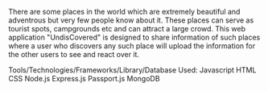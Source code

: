 There are some places in the world which are extremely beautiful and adventrous but very few people know about it. These places can serve as tourist spots, campgrounds etc and can attract a large crowd. This web application "UndisCovered" is designed to share information of such places where a user who discovers any such place will upload the information for the other users to see and react over it. 

Tools/Technologies/Frameworks/Library/Database Used:
Javascript
HTML
CSS
Node.js
Express.js
Passport.js
MongoDB


